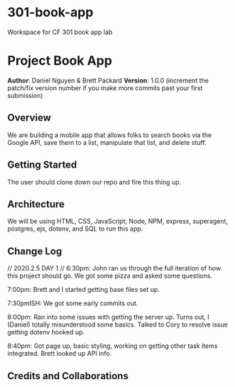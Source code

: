 # 301-book-app
Workspace for CF 301 book app lab

# Project Book App

**Author**: Daniel Nguyen & Brett Packard
**Version**: 1.0.0 (increment the patch/fix version number if you make more commits past your first submission)

## Overview
We are building a mobile app that allows folks to search books via the Google API, save them to a list, manipulate that list, and delete stuff.

## Getting Started
The user should clone down our repo and fire this thing up.

## Architecture
We will be using HTML, CSS, JavaScript, Node, NPM, express, superagent, postgres, ejs, dotenv, and SQL to run this app.

## Change Log
// 2020.2.5 DAY 1 //
6:30pm: John ran us through the full iteration of how this project should go. We got some pizza and asked some questions.

7:00pm: Brett and I started getting base files set up. 

7:30pmISH: We got some early commits out. 

8:00pm: Ran into some issues with getting the server up. Turns out, I (Daniel) totally misunderstood some basics. Talked to Cory to resolve issue getting dotenv hooked up.

8:40pm: Got page up, basic styling, working on getting other task items integrated. Brett looked up API info.

## Credits and Collaborations
<!-- Give credit (and a link) to other people or resources that helped you build this application. -->
